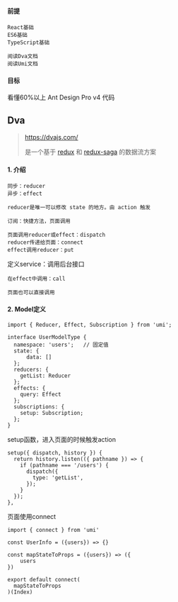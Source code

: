 #### 前提

```
React基础
ES6基础
TypeScript基础

阅读Dva文档
阅读Umi文档
```

#### 目标

看懂60%以上 Ant Design Pro v4 代码



## Dva

> https://dvajs.com/ 
>
> 是一个基于 [redux](https://github.com/reduxjs/redux) 和 [redux-saga](https://github.com/redux-saga/redux-saga) 的数据流方案

#### 1. 介绍

```
同步：reducer
异步：effect

reducer是唯一可以修改 state 的地方。由 action 触发

订阅：快捷方法，页面调用

页面调用reducer或effect：dispatch
reducer传递给页面：connect
effect调用reducer：put
```

定义service：调用后台接口

```
在effect中调用：call

页面也可以直接调用
```

#### 2. Model定义

```
import { Reducer, Effect, Subscription } from 'umi';

interface UserModelType {
  namespace: 'users';	// 固定值
  state: {
      data: []
  };
  reducers: {
    getList: Reducer
  };
  effects: {
    query: Effect
  };
  subscriptions: {
    setup: Subscription;
  };
}
```

setup函数，进入页面的时候触发action

```
setup({ dispatch, history }) {
  return history.listen(({ pathname }) => {
	if (pathname === '/users') {
	  dispatch({
		type: 'getList',
	  });
	}
  });
},
```

页面使用connect

```
import { connect } from 'umi'

const UserInfo = ({users}) => {}

const mapStateToProps = ({users}) => ({
    users
})

export default connect(
  mapStateToProps
)(Index)
```

